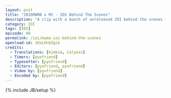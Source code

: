 ```yaml
---
layout: post
title: "2016MAMA x M2 - IOI Behind The Scenes"
description: "A clip with a bunch of unreleased IOI behind the scenes footage"
category: IOI
tags: [IOI]
episode: 00
permalink: /ioi/mama-ioi-behind-the-scenes
openload-id: 1OxLRnbZgik
credits:
  - Translations: [kimkim, Calynxx]
  - Timers: [pyofriend]
  - Typesetter: [pyofriend]
  - Editors: [pyofriend, pyofriend]
  - Video by: [pyofriend]
  - Encoded by: [pyofriend]
---
```

{% include JB/setup %}
